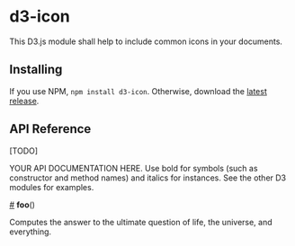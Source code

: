 # d3-icon

This D3.js module shall help to include common icons in your documents.

## Installing

If you use NPM, `npm install d3-icon`. Otherwise, download the [latest release](https://github.com/comsysto/d3-icon/releases/latest).

## API Reference

[TODO]

YOUR API DOCUMENTATION HERE. Use bold for symbols (such as constructor and method names) and italics for instances. See the other D3 modules for examples.

<a href="#foo" name="foo">#</a> <b>foo</b>()

Computes the answer to the ultimate question of life, the universe, and everything.
